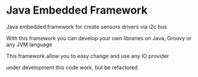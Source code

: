 # Java Embedded Framework

Java embedded framework for create sensors drivers via i2c bus

With this framework you can develop your own libraries on Java, Groovy or any JVM language

This framework allow you to easy change and use any IO provider

under development
this code work, but be refactored